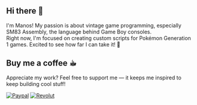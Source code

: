 ## Hi there 👋

I'm Manos! My passion is about vintage game programming, especially SM83 Assembly, the language behind Game Boy consoles.<br>
Right now, I'm focused on creating custom scripts for Pokémon Generation 1 games. Excited to see how far I can take it! 🚀

## Buy me a coffee ☕︎
Appreciate my work? Feel free to support me — it keeps me inspired to keep building cool stuff!

[![Paypal](https://img.shields.io/badge/Donate-PayPal-blue.svg)](https://www.paypal.com/donate?business=manosgouzibas@yahoo.gr&currency_code=EUR)
[![Revolut](https://img.shields.io/badge/Donate-Revolut-blue.svg)](https://www.revolut.me/emmanoj7r6)

<!--
**M4n0zz/M4n0zz** is a ✨ _special_ ✨ repository because its `README.md` (this file) appears on your GitHub profile.

Here are some ideas to get you started:

- 🔭 I’m currently working on ...
- 🌱 I’m currently learning ...
- 👯 I’m looking to collaborate on ...
- 🤔 I’m looking for help with ...
- 💬 Ask me about ...
- 📫 How to reach me: ...
- 😄 Pronouns: ...
- ⚡ Fun fact: ...
-->

